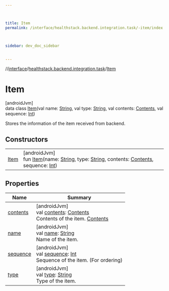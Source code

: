 ```yaml
---



title: Item
permalink: /interface/healthstack.backend.integration.task/-item/index.html



sidebar: dev_doc_sidebar


---
```




//[interface](/bi_interface.html)/[healthstack.backend.integration.task](../index.html)/[Item](index.html)



# Item



[androidJvm]\
data class [Item](index.html)(val name: [String](https://kotlinlang.org/api/latest/jvm/stdlib/kotlin/-string/index.html), val type: [String](https://kotlinlang.org/api/latest/jvm/stdlib/kotlin/-string/index.html), val contents: [Contents](../-contents/index.html), val sequence: [Int](https://kotlinlang.org/api/latest/jvm/stdlib/kotlin/-int/index.html))

Stores the information of the item received from backend.



## Constructors


| | |
|---|---|
| [Item](-item.html) | [androidJvm]<br>fun [Item](-item.html)(name: [String](https://kotlinlang.org/api/latest/jvm/stdlib/kotlin/-string/index.html), type: [String](https://kotlinlang.org/api/latest/jvm/stdlib/kotlin/-string/index.html), contents: [Contents](../-contents/index.html), sequence: [Int](https://kotlinlang.org/api/latest/jvm/stdlib/kotlin/-int/index.html)) |


## Properties


| Name | Summary |
|---|---|
| [contents](contents.html) | [androidJvm]<br>val [contents](contents.html): [Contents](../-contents/index.html)<br>Contents of the item. [Contents](../-contents/index.html) |
| [name](name.html) | [androidJvm]<br>val [name](name.html): [String](https://kotlinlang.org/api/latest/jvm/stdlib/kotlin/-string/index.html)<br>Name of the item. |
| [sequence](sequence.html) | [androidJvm]<br>val [sequence](sequence.html): [Int](https://kotlinlang.org/api/latest/jvm/stdlib/kotlin/-int/index.html)<br>Sequence of the item. (For ordering) |
| [type](type.html) | [androidJvm]<br>val [type](type.html): [String](https://kotlinlang.org/api/latest/jvm/stdlib/kotlin/-string/index.html)<br>Type of the item. |



